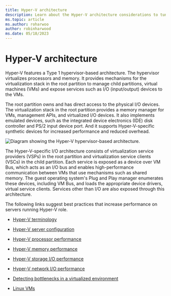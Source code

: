 ```yaml
---
title: Hyper-V architecture
description: Learn about the Hyper-V architecture considerations to tune and improve performance and lower costs.
ms.topic: article
ms.author: roharwoo
author: robinharwood
ms.date: 05/18/2023
---
```


# Hyper-V architecture

Hyper-V features a Type 1 hypervisor-based architecture. The hypervisor virtualizes processors and memory. It provides mechanisms for the virtualization stack in the root partition to manage child partitions, virtual machines (VMs) and expose services such as I/O (input/output) devices to the VMs.

The root partition owns and has direct access to the physical I/O devices. The virtualization stack in the root partition provides a memory manager for VMs, management APIs, and virtualized I/O devices. It also implements emulated devices, such as the integrated device electronics (IDE) disk controller and PS/2 input device port. And it supports Hyper-V-specific synthetic devices for increased performance and reduced overhead.

![Diagram showing the Hyper-V hypervisor-based architecture.](../../media/perftune-guide-hyperv-arch.png)

The Hyper-V-specific I/O architecture consists of virtualization service providers (VSPs) in the root partition and virtualization service clients (VSCs) in the child partition. Each service is exposed as a device over VM Bus, which acts as an I/O bus and enables high-performance communication between VMs that use mechanisms such as shared memory. The guest operating system's Plug and Play manager enumerates these devices, including VM Bus, and loads the appropriate device drivers, virtual service clients. Services other than I/O are also exposed through this architecture.

The following links suggest best practices that increase performance on servers running Hyper-V role.

- [Hyper-V terminology](terminology.md)

- [Hyper-V server configuration](configuration.md)

- [Hyper-V processor performance](processor-performance.md)

- [Hyper-V memory performance](memory-performance.md)

- [Hyper-V storage I/O performance](storage-io-performance.md)

- [Hyper-V network I/O performance](network-io-performance.md)

- [Detecting bottlenecks in a virtualized environment](detecting-virtualized-environment-bottlenecks.md)

- [Linux VMs](linux-virtual-machine-considerations.md)
